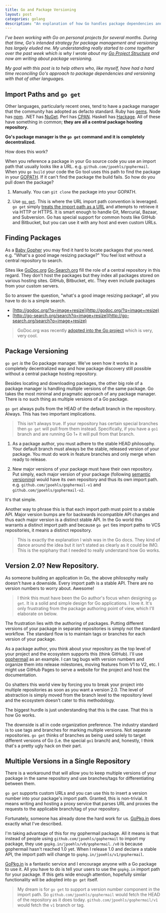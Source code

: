 ```yaml
---
title: Go and Package Versioning
layout: post
categories: golang
description: "An explanation of how Go handles package dependencies and multiple versions of packages."
---
```


*I've been working with Go on personal projects for several months. During that time, Go's intended strategy for package management and versioning has largely eluded me. My understanding really started to come together over the past week which is why I wrote about my [Go Project Structure][mygoprojectstructure] and now am writing about package versioning.*

*My goal with this post is to help others who, like myself, have had a hard time reconciling Go's approach to package dependencies and versioning with that of other languages.*

## Import Paths and `go get`

Other languages, particularly recent ones, tend to have a package manager that the community has adopted as defacto standard. Ruby has [gems][rubygems]. Node has [npm][npm]. .NET has [NuGet][nuget]. Perl has [CPAN][cpan]. Haskell has [Hackage][hackage]. All of these have something in common; **they are all a central package hosting repository.**

**Go's package manager is the `go get` command and it is completely decentralized.**

How does this work?

When you reference a package in your Go source code you use an import path that usually looks like a URL. e.g. `github.com/jpoehls/gophermail`. When you `go build` your code the Go tool uses this path to find the package in your [GOPATH][gopath]. If it can't find the package the build fails. So how do you pull down the package?

1. Manually. You can `git clone` the package into your GOPATH.

2. Use [`go get`][goget]. This is where the URL import path convention is leveraged. `go get` simply [treats the import path as a URL][remoteimportpaths] and attempts to retrieve it via HTTP or HTTPS. It is smart enough to handle Git, Mercurial, Bazaar, and Subversion. Go has special support for common hosts like GitHub and Bitbucket, but you can use it with any host and even custom URLs.

## Finding Packages

As a [Baby Gopher][babygopher] you may find it hard to locate packages that you need. e.g. "What's a good image resizing package?" You feel lost without a central repository to search.

Sites like [GoDoc.org][godoc] [Go-Search.org][gosearch] fill the role of a central repository in this regard. They don't host the packages but they index all packages stored on various hosting sites. GitHub, Bitbucket, etc. They even include packages from your custom servers.

So to answer the question, "what's a good image resizing package", all you have to do is a simple search.

- [http://godoc.org/?q=image+resize](http://godoc.org/?q=image+resize)
- [http://go-search.org/search?q=image+resize](http://go-search.org/search?q=image+resize)

> GoDoc.org was recently [adopted into the Go project][godocjoinsgo] which is very, very cool.

## Package Versioning

`go get` *is* the Go package manager. We've seen how it works in a completely decentralized way and how package discovery still possible without a central package hosting repository.

Besides locating and downloading packages, the other big role of a package manager is handling multiple versions of the same package. Go takes the most minimal and pragmatic approach of any package manager. There is no such thing as multiple versions of a Go package.

`go get` always pulls from the HEAD of the default branch in the repository. Always. This has two important implications.

> This isn't always true. If your repository has certain special branches then `go get` will pull from them instead. Specifically, if you have a `go1` branch and are running Go 1+ it will pull from that branch.


1. As a package author, you must adhere to the stable HEAD philosophy. Your default branch must always be the stable, released version of your package. You must do work in feature branches and only merge when ready to release.

2. New major versions of your package must have their own repository. Put simply, each major version of your package (following [semantic versioning][semver]) would have its own repository and thus its own import path. e.g. `github.com/jpoehls/gophermail-v1` and `github.com/jpoehls/gophermail-v2`.

It's that simple.

Another way to phrase this is that each import path must point to a stable API. Major version bumps are for backwards incompatible API changes and thus each major version is a distinct stable API. In the Go world this warrants a distinct import path and because `go get` ties import paths to VCS repositories, it means a distinct repository.

> This is exactly the explanation I wish was in the Go docs. They kind of dance around the idea but it isn't stated as clearly as it could be IMO. This is the epiphany that I needed to really understand how Go works.

## Version 2.0? New Repository.

As someone building an application in Go, the above philosophy really doesn't have a downside. Every import path is a stable API. There are no version numbers to worry about. Awesome!

> I think this must have been the Go author's focus when designing `go get`. It is a solid and simple design for Go applications. I love it. It's only frustrating from the package authoring point of view, which I'll elaborate on below.

The frustration lies with the authoring of packages. Putting different versions of your package in separate repositories is simply not the standard workflow. The standard flow is to maintain tags or branches for each version of your package.

As a package author, you think about your repository as the top level of your project and the ecosystem supports this (think GitHub). I'll use [gophermail][gophermail] as an example. I can tag bugs with version numbers and organize them into release milestones, moving features from V1 to V2, etc. I might use GitHub Pages to serve a website for the project and host the documentation.

Go shatters this world view by forcing you to break your project into multiple repositories as soon as you want a version 2.0. The level of abstraction is simply moved from the branch level to the repository level and the ecosystem doesn't cater to this methodology.

The biggest hurdle is just understanding that this is the case. That this is how Go works.

The downside is all in code organization preference. The industry standard is to use tags and branches for marking multiple versions. Not separate repositories. `go get` thinks of branches as being used solely to target different versions of Go (i.e. the special `go1` branch) and, honestly, I think that's a pretty ugly hack on their part.

## Multiple Versions in a Single Repository

There is a workaround that will allow you to keep multiple versions of your package in the same repository and use branches/tags for differentiating between them.

`go get` supports custom URLs and you can use this to insert a version number into your package's import path. Granted, this is non-trivial. It means writing and hosting a proxy service that parses URL and proxies the requests to the applicable branch/tag of your repository.

Fortunately, someone has already done the hard work for us. [GoPkg.in][gopkgin] does exactly what I've described.

I'm taking advantage of this for my gophermail package. All it means is that instead of people using `github.com/jpoehls/gophermail` to import my package, they use `gopkg.in/jpoehls/v0/gophermail`. `/v0` is because gophermail hasn't reached 1.0 yet. When I release 1.0 and declare a stable API, the import path will change to `gopkg.in/jpoehls/v1/gophermail`.

[GoPkg.in][gopkgin] is a fantastic service and I encourage anyone with a Go package to use it. All you have to do is tell your users to use the `gopkg.in` import path for your package. If this gets wide enough attention, hopefully similar functionality will be adopted into `go get` itself.

> My dream is for `go get` to support a version number component in the import path. So `github.com/jpoehls/gophermail` would fetch the HEAD of the repository as it does today. `github.com/jpoehls/gophermail/v1` would fetch the `v1` branch or tag.

[mygoprojectstructure]: {{site.url}}/2014/go-project-structure-and-dependencies
[gopath]: http://golang.org/cmd/go/#hdr-GOPATH_environment_variable
[goget]: http://golang.org/cmd/go/#hdr-Download_and_install_packages_and_dependencies
[remoteimportpaths]: http://godoc.org/code.google.com/p/go/src/cmd/go#hdr-Remote_import_paths
[rubygems]: http://rubygems.org
[npm]: https://www.npmjs.org
[nuget]: http://www.nuget.org
[cpan]: http://www.cpan.org
[hackage]: http://hackage.haskell.org
[babygopher]: http://babygopher.org
[godoc]: http://godoc.org
[gosearch]: http://go-search.org
[godocjoinsgo]: https://groups.google.com/d/topic/golang-nuts/_rbVuzl-OqA/discussion
[semver]: http://semver.org
[gophermail]: http://github.com/jpoehls/gophermail
[gopkgin]: http://gopkg.in